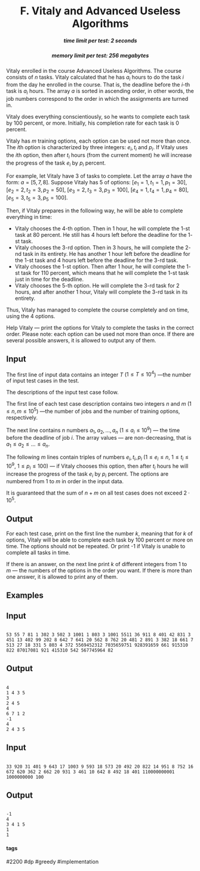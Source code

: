 <h1 style='text-align: center;'> F. Vitaly and Advanced Useless Algorithms</h1>

<h5 style='text-align: center;'>time limit per test: 2 seconds</h5>
<h5 style='text-align: center;'>memory limit per test: 256 megabytes</h5>

Vitaly enrolled in the course Advanced Useless Algorithms. The course consists of $n$ tasks. Vitaly calculated that he has $a_i$ hours to do the task $i$ from the day he enrolled in the course. That is, the deadline before the $i$-th task is $a_i$ hours. The array $a$ is sorted in ascending order, in other words, the job numbers correspond to the order in which the assignments are turned in.

Vitaly does everything conscientiously, so he wants to complete each task by $100$ percent, or more. Initially, his completion rate for each task is $0$ percent.

Vitaly has $m$ training options, each option can be used not more than once. The $i$th option is characterized by three integers: $e_i, t_i$ and $p_i$. If Vitaly uses the $i$th option, then after $t_i$ hours (from the current moment) he will increase the progress of the task $e_i$ by $p_i$ percent. 

For example, let Vitaly have $3$ of tasks to complete. Let the array $a$ have the form: $a = [5, 7, 8]$. Suppose Vitaly has $5$ of options: $[e_1=1, t_1=1, p_1=30]$, $[e_2=2, t_2=3, p_2=50]$, $[e_3=2, t_3=3, p_3=100]$, $[e_4=1, t_4=1, p_4=80]$, $[e_5=3, t_5=3, p_5=100]$. 

Then, if Vitaly prepares in the following way, he will be able to complete everything in time: 

* Vitaly chooses the $4$-th option. Then in $1$ hour, he will complete the $1$-st task at $80$ percent. He still has $4$ hours left before the deadline for the $1$-st task.
* Vitaly chooses the $3$-rd option. Then in $3$ hours, he will complete the $2$-nd task in its entirety. He has another $1$ hour left before the deadline for the $1$-st task and $4$ hours left before the deadline for the $3$-rd task.
* Vitaly chooses the $1$-st option. Then after $1$ hour, he will complete the $1$-st task for $110$ percent, which means that he will complete the $1$-st task just in time for the deadline.
* Vitaly chooses the $5$-th option. He will complete the $3$-rd task for $2$ hours, and after another $1$ hour, Vitaly will complete the $3$-rd task in its entirety.

Thus, Vitaly has managed to complete the course completely and on time, using the $4$ options.

Help Vitaly — print the options for Vitaly to complete the tasks in the correct order. Please note: each option can be used not more than once. If there are several possible answers, it is allowed to output any of them.

## Input

The first line of input data contains an integer $T$ ($1 \le T \le 10^4$) —the number of input test cases in the test.

The descriptions of the input test case follow.

The first line of each test case description contains two integers $n$ and $m$ ($1 \le n,m \le 10^5$) —the number of jobs and the number of training options, respectively.

The next line contains $n$ numbers $a_1, a_2, \dots, a_n$ ($1 \le a_i \le 10^9$) — the time before the deadline of job $i$. The array values — are non-decreasing, that is $a_1 \le a_2 \le \dots \le a_n$.

The following $m$ lines contain triples of numbers $e_i, t_i, p_i$ ($1 \le e_i \le n$, $1 \le t_i \le 10^9$, $1 \le p_i \le 100$) — if Vitaly chooses this option, then after $t_i$ hours he will increase the progress of the task $e_i$ by $p_i$ percent. The options are numbered from $1$ to $m$ in order in the input data.

It is guaranteed that the sum of $n+m$ on all test cases does not exceed $2 \cdot 10^5$.

## Output

For each test case, print on the first line the number $k$, meaning that for $k$ of options, Vitaly will be able to complete each task by $100$ percent or more on time. The options should not be repeated. Or print -1 if Vitaly is unable to complete all tasks in time.

If there is an answer, on the next line print $k$ of different integers from $1$ to $m$ — the numbers of the options in the order you want. If there is more than one answer, it is allowed to print any of them.

## Examples

## Input


```

53 55 7 81 1 302 3 502 3 1001 1 803 3 1001 5511 36 911 8 401 42 831 3 451 13 402 99 202 8 642 7 641 20 562 8 762 20 481 2 891 3 382 18 661 7 513 27 18 331 5 803 4 372 5569452312 7035659751 928391659 661 915310 822 87017081 921 415310 542 567745964 82
```
## Output


```

4
1 4 3 5 
3
2 4 5 
4
6 7 1 2 
-1
4
2 4 3 5 

```
## Input


```

33 920 31 401 9 643 17 1003 9 593 18 573 20 492 20 822 14 951 8 752 16 672 620 362 2 662 20 931 3 461 10 642 8 492 18 401 110000000001 1000000000 100
```
## Output


```

-1
4
3 4 1 5 
1
1 

```


#### tags 

#2200 #dp #greedy #implementation 